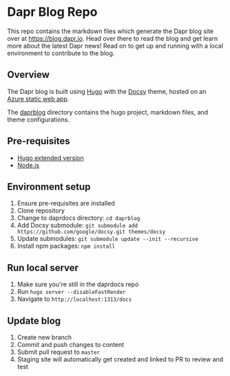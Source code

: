 # Dapr Blog Repo

This repo contains the markdown files which generate the Dapr blog site over at https://blog.dapr.io. Head over there to read the blog and get learn more about the latest Dapr news! Read on to get up and running with a local environment to contribute to the blog.

## Overview

The Dapr blog is built using [Hugo](https://gohugo.io/) with the [Docsy](https://docsy.dev) theme, hosted on an [Azure static web app](https://docs.microsoft.com/en-us/azure/static-web-apps/overview).

The [daprblog](./daprblog) directory contains the hugo project, markdown files, and theme configurations.

## Pre-requisites

- [Hugo extended version](https://gohugo.io/getting-started/installing)
- [Node.js](https://nodejs.org/en/)

## Environment setup

1. Ensure pre-requisites are installed
1. Clone repository
1. Change to daprdocs directory: `cd daprblog`
1. Add Docsy submodule: `git submodule add https://github.com/google/docsy.git themes/docsy`
1. Update submodules: `git submodule update --init --recursive`
1. Install npm packages: `npm install`

## Run local server
1. Make sure you're still in the daprdocs repo
1. Run `hugo server --disableFastRender`
1. Navigate to `http://localhost:1313/docs`

## Update blog
1. Create new branch
1. Commit and push changes to content
1. Submit pull request to `master`
1. Staging site will automatically get created and linked to PR to review and test
